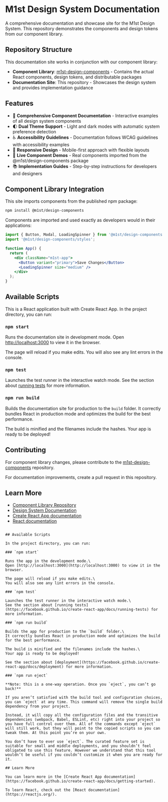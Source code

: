 # M1st Design System Documentation

A comprehensive documentation and showcase site for the M1st Design System. This repository demonstrates the components and design tokens from our component library.

## Repository Structure

This documentation site works in conjunction with our component library:

- **Component Library**: [m1st-design-components](https://github.com/Members1stFederalCreditUnion/m1st-design-components) - Contains the actual React components, design tokens, and distributable packages
- **Documentation Site**: This repository - Showcases the design system and provides implementation guidance

## Features

- 🎨 **Comprehensive Component Documentation** - Interactive examples of all design system components
- 🌓 **Dual Theme Support** - Light and dark modes with automatic system preference detection  
- ♿ **Accessibility Guidelines** - Documentation follows WCAG guidelines with accessibility examples
- 📱 **Responsive Design** - Mobile-first approach with flexible layouts
- 🧩 **Live Component Demos** - Real components imported from the @m1st/design-components package
- 📚 **Implementation Guides** - Step-by-step instructions for developers and designers

## Component Library Integration

This site imports components from the published npm package:

```bash
npm install @m1st/design-components
```

Components are imported and used exactly as developers would in their applications:

```jsx
import { Button, Modal, LoadingSpinner } from '@m1st/design-components';
import '@m1st/design-components/styles';

function App() {
  return (
    <div className="m1st-app">
      <Button variant="primary">Save Changes</Button>
      <LoadingSpinner size="medium" />
    </div>
  );
}
```

## Available Scripts

This is a React application built with Create React App. In the project directory, you can run:

### `npm start`

Runs the documentation site in development mode.
Open [http://localhost:3000](http://localhost:3000) to view it in the browser.

The page will reload if you make edits.
You will also see any lint errors in the console.

### `npm test`

Launches the test runner in the interactive watch mode.
See the section about [running tests](https://facebook.github.io/create-react-app/docs/running-tests) for more information.

### `npm run build`

Builds the documentation site for production to the `build` folder.
It correctly bundles React in production mode and optimizes the build for the best performance.

The build is minified and the filenames include the hashes.
Your app is ready to be deployed!

## Contributing

For component library changes, please contribute to the [m1st-design-components](https://github.com/Members1stFederalCreditUnion/m1st-design-components) repository.

For documentation improvements, create a pull request in this repository.

## Learn More

- [Component Library Repository](https://github.com/Members1stFederalCreditUnion/m1st-design-components)
- [Design System Documentation](https://members1stfederalcreditunion.github.io/m1st-design-system/)
- [Create React App documentation](https://facebook.github.io/create-react-app/docs/getting-started)
- [React documentation](https://reactjs.org/)
```

## Available Scripts

In the project directory, you can run:

### `npm start`

Runs the app in the development mode.\
Open [http://localhost:3000](http://localhost:3000) to view it in the browser.

The page will reload if you make edits.\
You will also see any lint errors in the console.

### `npm test` 

Launches the test runner in the interactive watch mode.\
See the section about [running tests](https://facebook.github.io/create-react-app/docs/running-tests) for more information.

### `npm run build`

Builds the app for production to the `build` folder.\
It correctly bundles React in production mode and optimizes the build for the best performance.

The build is minified and the filenames include the hashes.\
Your app is ready to be deployed!

See the section about [deployment](https://facebook.github.io/create-react-app/docs/deployment) for more information.

### `npm run eject`

**Note: this is a one-way operation. Once you `eject`, you can’t go back!**

If you aren’t satisfied with the build tool and configuration choices, you can `eject` at any time. This command will remove the single build dependency from your project.

Instead, it will copy all the configuration files and the transitive dependencies (webpack, Babel, ESLint, etc) right into your project so you have full control over them. All of the commands except `eject` will still work, but they will point to the copied scripts so you can tweak them. At this point you’re on your own.

You don’t have to ever use `eject`. The curated feature set is suitable for small and middle deployments, and you shouldn’t feel obligated to use this feature. However we understand that this tool wouldn’t be useful if you couldn’t customize it when you are ready for it.

## Learn More

You can learn more in the [Create React App documentation](https://facebook.github.io/create-react-app/docs/getting-started).

To learn React, check out the [React documentation](https://reactjs.org/).
